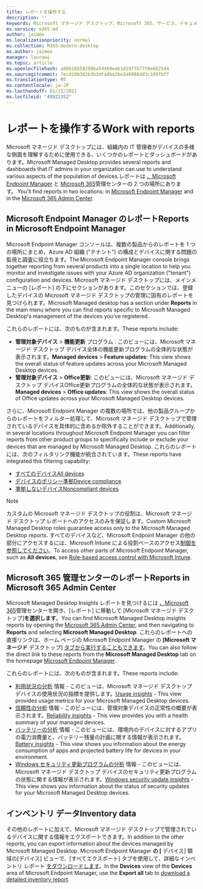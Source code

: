```yaml
---
title: レポートを操作する
description: ''
keywords: Microsoft マネージド デスクトップ、Microsoft 365、サービス、ドキュメント
ms.service: m365-md
author: jaimeo
ms.localizationpriority: normal
ms.collection: M365-modern-desktop
ms.author: jaimeo
manager: laurawi
ms.topic: article
ms.openlocfilehash: a80616b58298ba544b9eab1d19ffb77f0e6825d4
ms.sourcegitcommit: 7ecd10b302b3b3dfa4ba3be3a6986dd3c189fbff
ms.translationtype: MT
ms.contentlocale: ja-JP
ms.lasthandoff: 01/21/2021
ms.locfileid: "49921352"
---
```

# <a name="work-with-reports"></a><span data-ttu-id="864ab-103">レポートを操作する</span><span class="sxs-lookup"><span data-stu-id="864ab-103">Work with reports</span></span>

<span data-ttu-id="864ab-104">Microsoft マネージド デスクトップには、組織内の IT 管理者がデバイスの多様な側面を理解するために使用できる、いくつかのレポートとダッシュボードがあります。</span><span class="sxs-lookup"><span data-stu-id="864ab-104">Microsoft Managed Desktop provides several reports and dashboards that IT admins in your organization can use to understand various aspects of the population of devices.</span></span><span data-ttu-id="864ab-105">レポートは [、Microsoft Endpoint Manager](https://endpoint.microsoft.com) と [Microsoft 365](https://admin.microsoft.com/adminportal/home?previewoff=false#/microsoftmanageddesktop)管理センターの 2 つの場所にあります。</span><span class="sxs-lookup"><span data-stu-id="864ab-105"> You'll find reports in two locations: in [Microsoft Endpoint Manager](https://endpoint.microsoft.com) and in the [Microsoft 365 Admin Center](https://admin.microsoft.com/adminportal/home?previewoff=false#/microsoftmanageddesktop).</span></span> 

## <a name="reports-in-microsoft-endpoint-manager"></a><span data-ttu-id="864ab-106">Microsoft Endpoint Manager のレポート</span><span class="sxs-lookup"><span data-stu-id="864ab-106">Reports in Microsoft Endpoint Manager</span></span>

<span data-ttu-id="864ab-107">Microsoft Endpoint Manager コンソールは、複数の製品からのレポートを 1 つの場所にまとめ、Azure AD 組織 ("テナント") の構成とデバイスに関する問題の監視と調査に役立ちます。</span><span class="sxs-lookup"><span data-stu-id="864ab-107">The Microsoft Endpoint Manager console brings together reporting from several products into a single location to help you monitor and investigate issues with your Azure AD organization ("tenant") configuration and devices.</span></span> <span data-ttu-id="864ab-108">Microsoft マネージド デスクトップには、メインメニューの [レポート] の下にセクションがあります。このセクションでは、登録したデバイスの Microsoft マネージド デスクトップの管理に固有のレポートを見つけられます。</span><span class="sxs-lookup"><span data-stu-id="864ab-108">Microsoft Managed desktop has a section under **Reports** in the main menu where you can find reports specific to Microsoft Managed Desktop's management of the devices you’ve registered.</span></span>

<span data-ttu-id="864ab-109">これらのレポートには、次のものが含まれます。</span><span class="sxs-lookup"><span data-stu-id="864ab-109">These reports include:</span></span>
- <span data-ttu-id="864ab-110">**管理対象デバイス**  > **機能更新** プログラム : このビューには、Microsoft マネージド デスクトップ デバイス全体の機能更新プログラムの全体的な状態が表示されます。</span><span class="sxs-lookup"><span data-stu-id="864ab-110">**Managed devices** > **Feature updates**: This view shows the overall status of feature updates across your Microsoft Managed Desktop devices.</span></span>
- <span data-ttu-id="864ab-111">**管理対象デバイス**  > **Office更新**: このビューには、Microsoft マネージド デスクトップ デバイスOffice更新プログラムの全体的な状態が表示されます。</span><span class="sxs-lookup"><span data-stu-id="864ab-111">**Managed devices** > **Office updates**: This view shows the overall status of Office updates across your Microsoft Managed Desktop devices.</span></span>

<span data-ttu-id="864ab-112">さらに、Microsoft Endpoint Manager の複数の場所では、他の製品グループからのレポートをフィルター処理して、Microsoft マネージド デスクトップで管理されているデバイスを具体的に含めるか除外することができます。</span><span class="sxs-lookup"><span data-stu-id="864ab-112">Additionally, in several locations throughout Microsoft Endpoint Manager you can filter reports from other product groups to specifically include or exclude your devices that are managed by Microsoft Managed Desktop.</span></span> <span data-ttu-id="864ab-113">これらのレポートには、次のフィルタリング機能が統合されています。</span><span class="sxs-lookup"><span data-stu-id="864ab-113">These reports have integrated this filtering capability:</span></span>

- [<span data-ttu-id="864ab-114">すべてのデバイス</span><span class="sxs-lookup"><span data-stu-id="864ab-114">All devices</span></span>](https://docs.microsoft.com/mem/intune/remote-actions/device-management#get-to-your-devices)
- [<span data-ttu-id="864ab-115">デバイスのポリシー準拠</span><span class="sxs-lookup"><span data-stu-id="864ab-115">Device compliance</span></span>](https://docs.microsoft.com/mem/intune/fundamentals/reports#device-compliance-report-organizational)
- [<span data-ttu-id="864ab-116">準拠しないデバイス</span><span class="sxs-lookup"><span data-stu-id="864ab-116">Noncompliant devices</span></span>](https://docs.microsoft.com/mem/intune/fundamentals/reports#noncompliant-devices-report-operational)

> [!NOTE]
> <span data-ttu-id="864ab-117">カスタムの Microsoft マネージド デスクトップの役割は、Microsoft マネージド デスクトップ レポートへのアクセスのみを保証します。</span><span class="sxs-lookup"><span data-stu-id="864ab-117">Custom Microsoft Managed Desktop roles guarantee access only to the Microsoft Managed Desktop reports.</span></span> <span data-ttu-id="864ab-118">すべてのデバイスなど、Microsoft Endpoint Manager の他の部分にアクセスするには、Microsoft Intune による役割ベースのアクセス[制御を参照してください](https://docs.microsoft.com/mem/intune/fundamentals/role-based-access-control)。</span><span class="sxs-lookup"><span data-stu-id="864ab-118">To access other parts of Microsoft Endpoint Manager, such as **All devices**, see [Role-based access control with Microsoft Intune](https://docs.microsoft.com/mem/intune/fundamentals/role-based-access-control).</span></span> 

## <a name="reports-in-microsoft-365-admin-center"></a><span data-ttu-id="864ab-119">Microsoft 365 管理センターのレポート</span><span class="sxs-lookup"><span data-stu-id="864ab-119">Reports in Microsoft 365 Admin Center</span></span>

<span data-ttu-id="864ab-120">Microsoft Managed Desktop Insights レポートを見つけるには [、Microsoft 365](https://admin.microsoft.com/adminportal/home?previewoff=false#/microsoftmanageddesktop)管理センターを開き、[レポート] に移動して [Microsoft マネージド デスクトップ]**を選択します**。</span><span class="sxs-lookup"><span data-stu-id="864ab-120">You can find Microsoft Managed Desktop insights reports by opening the [Microsoft 365 Admin Center](https://admin.microsoft.com/adminportal/home?previewoff=false#/microsoftmanageddesktop), and then navigating to **Reports** and selecting **Microsoft Managed Desktop**.</span></span> <span data-ttu-id="864ab-121">これらのレポートへの直接リンクは、ホーム ページの Microsoft Endpoint Manager の **[Microsoft マネージド** デスクトップ] [タブから実行することもできます](https://endpoint.microsoft.com)。</span><span class="sxs-lookup"><span data-stu-id="864ab-121">You can also follow the direct link to these reports from the **Microsoft Managed Desktop** tab on the homepage [Microsoft Endpoint Manager](https://endpoint.microsoft.com).</span></span> 

<span data-ttu-id="864ab-122">これらのレポートには、次のものが含まれます。</span><span class="sxs-lookup"><span data-stu-id="864ab-122">These reports include:</span></span> 

- <span data-ttu-id="864ab-123">[利用状況の分析](usage-insights.md) 情報 - このビューは、Microsoft マネージド デスクトップ デバイスの使用状況の指標を提供します。</span><span class="sxs-lookup"><span data-stu-id="864ab-123">[Usage insights](usage-insights.md) - This view provides usage metrics for your Microsoft Managed Desktop devices.</span></span>
- <span data-ttu-id="864ab-124">[信頼性の分析](reliability-insights.md) 情報 - このビューには、管理対象デバイスの正常性の概要が表示されます。</span><span class="sxs-lookup"><span data-stu-id="864ab-124">[Reliability insights](reliability-insights.md) - This view provides you with a health summary of your managed devices.</span></span>
- <span data-ttu-id="864ab-125">[バッテリーの分析](battery-insights.md) 情報 - このビューには、環境内のデバイスに対するアプリの電力消費量と、バッテリー残量の計画に関する情報が表示されます。</span><span class="sxs-lookup"><span data-stu-id="864ab-125">[Battery insights](battery-insights.md) - This view shows you information about the energy consumption of apps and projected battery life for devices in your environment.</span></span>
- <span data-ttu-id="864ab-126">[Windows セキュリティ更新プログラムの分析](security-update-insights.md) 情報 - このビューには、Microsoft マネージド デスクトップ デバイスのセキュリティ更新プログラムの状態に関する情報が表示されます。</span><span class="sxs-lookup"><span data-stu-id="864ab-126">[Windows security update insights](security-update-insights.md) - This view shows you information about the status of security updates for your Microsoft Managed Desktop devices.</span></span>

 ## <a name="inventory-data"></a><span data-ttu-id="864ab-127">インベントリ データ</span><span class="sxs-lookup"><span data-stu-id="864ab-127">Inventory data</span></span>

<span data-ttu-id="864ab-128">その他のレポートに加えて、Microsoft マネージド デスクトップで管理されているデバイスに関する情報をエクスポートできます。</span><span class="sxs-lookup"><span data-stu-id="864ab-128">In addition to the other reports, you can export information about the devices managed by Microsoft Managed Desktop.</span></span> <span data-ttu-id="864ab-129">Microsoft Endpoint Manager **の [** デバイス] 領域の[デバイス] ビューで、[すべてエクスポート] タブを使用して、詳細なインベントリ レポート [をダウンロードします](device-inventory-report.md)。</span><span class="sxs-lookup"><span data-stu-id="864ab-129">In the **Devices** view of the **Devices** area of Microsoft Endpoint Manager, use the **Export all** tab to [download a detailed inventory report](device-inventory-report.md).</span></span>
